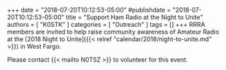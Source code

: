 +++
date = "2018-07-20T10:12:53-05:00"
#publishdate = "2018-07-20T10:12:53-05:00"
title = "Support Ham Radio at the Night to Unite"
authors = [ "K0STK" ]
categories = [ "Outreach" ]
tags = []
+++
RRRA members are invited to help raise community awareness of Amateur Radio
at the
[2018 Night to Unite]({{< relref "calendar/2018/night-to-unite.md" >}}) in
West Fargo.

Please contact {{< mailto N0TSZ >}} to volunteer for this event.
<!--more-->
